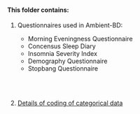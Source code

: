 ####  This folder contains:

1. Questionnaires used in Ambient-BD:  

    * Morning Eveningness Questionnaire 
    * Concensus Sleep Diary  
    * Insomnia Severity Index
    * Demography Questionnaire
    * Stopbang Questionnaire

  <br>
  <br>  

  2. [Details of coding of categorical data](\questionnaire_coding)
